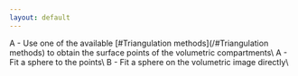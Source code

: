 ```yaml
---
layout: default
---
```


A - Use one of the available [#Triangulation methods](/#Triangulation methods) to obtain the surface points of the volumetric compartments\\
A - Fit a sphere to the points\\
B - Fit a sphere on the volumetric image directly\\
